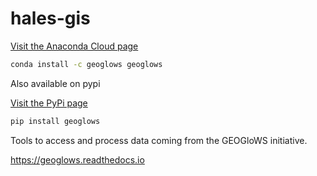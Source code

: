 # hales-gis

[Visit the Anaconda Cloud page](https://anaconda.org/rileyhales/geomatics)
```bash
conda install -c geoglows geoglows
```

Also available on pypi

[Visit the PyPi page](https://pypi.org/project/geomatics)

```bash
pip install geoglows
```

Tools to access and process data coming from the GEOGloWS initiative.

https://geoglows.readthedocs.io